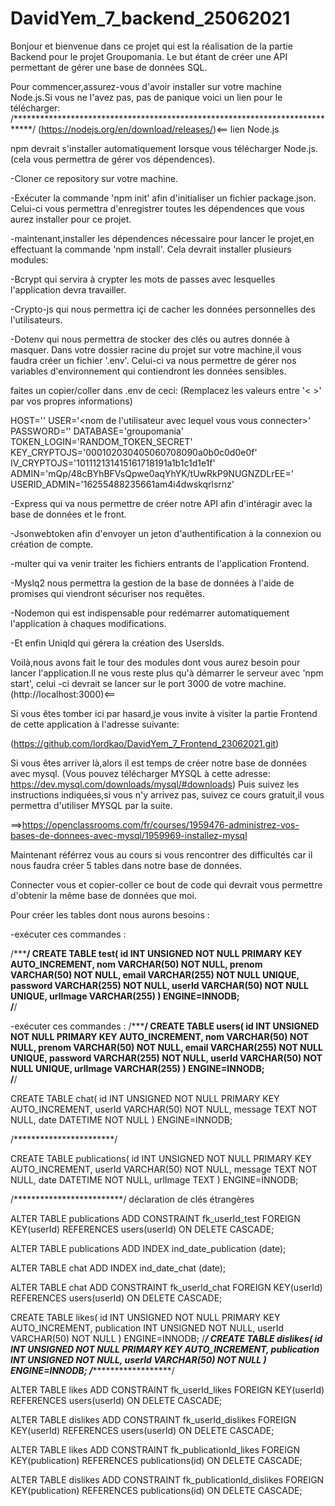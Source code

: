 ﻿# DavidYem_7_backend_25062021
Bonjour et bienvenue dans ce projet qui est la réalisation de la partie Backend pour le projet Groupomania.
Le but étant de créer une API permettant de gérer une base de données SQL.

Pour commencer,assurez-vous d'avoir installer sur votre machine Node.js.Si vous ne l'avez pas, pas de panique voici un lien pour le télécharger:
/****************************************************************************/
(https://nodejs.org/en/download/releases/)<== lien Node.js

npm devrait s'installer automatiquement lorsque vous télécharger Node.js.(cela vous permettra de gérer vos dépendences).

-Cloner ce repository sur votre machine.

-Exécuter la commande 'npm init' afin d'initialiser un fichier package.json.
Celui-ci vous permettra d'enregistrer toutes les dépendences que vous aurez installer pour ce projet.

-maintenant,installer les dépendences  nécessaire pour lancer le projet,en effectuant la commande 'npm install'.
Cela devrait installer plusieurs modules:

-Bcrypt qui servira à crypter les mots de passes avec lesquelles l'application devra travailler.

-Crypto-js qui nous permettra içi de cacher les données personnelles des l'utilisateurs.

-Dotenv qui nous permettra de stocker des clés ou autres donnée à masquer.
Dans votre dossier racine du projet sur votre machine,il vous faudra créer un fichier '.env'.
Celui-ci va nous permettre de gérer nos variables d'environnement qui contiendront les données sensibles.

faites un copier/coller dans .env de ceci:
(Remplacez les valeurs entre '< >' par vos propres informations)

HOST='<localhost par default en local>'
USER='<nom de l\'utilisateur avec lequel vous vous connecter>'
PASSWORD='<client>'
DATABASE='groupomania'
TOKEN_LOGIN='RANDOM_TOKEN_SECRET'
KEY_CRYPTOJS='000102030405060708090a0b0c0d0e0f'
IV_CRYPTOJS='101112131415161718191a1b1c1d1e1f'
ADMIN='mQp/48cBYhBFVsQpwe0aqYhYK/tUwRkP9NUGNZDLrEE='
USERID_ADMIN='16255488235661am4i4dwskqrlsrnz'

-Express qui va nous permettre de créer notre API afin d'intéragir avec la base de données et le front.

-Jsonwebtoken afin d'envoyer un jeton d'authentification à la connexion ou création de compte.

-multer qui va venir traiter les fichiers entrants de l'application Frontend.

-Myslq2 nous permettra la gestion de la base de données à l'aide de promises qui viendront sécuriser nos requêtes.

-Nodemon qui est indispensable pour redémarrer automatiquement l'application à chaques modifications.

-Et enfin UniqId qui gérera la création des UsersIds.

Voilà,nous avons fait le tour des modules dont vous aurez besoin pour lancer l'application.Il ne vous reste plus qu'à démarrer le serveur avec 'npm start',
celui -ci devrait se lancer sur le port 3000 de votre machine. (http://localhost:3000)<==

Si vous êtes tomber ici par hasard,je vous invite à visiter la partie Frontend de cette application à l'adresse suivante:

(https://github.com/lordkao/DavidYem_7_Frontend_23062021.git)

Si vous êtes arriver là,alors il est temps de créer notre base de données avec mysql.
(Vous pouvez télécharger MYSQL à cette adresse: https://dev.mysql.com/downloads/mysql/#downloads)
Puis suivez les instructions indiquées,si vous n'y arrivez pas, suivez ce cours gratuit,il vous permettra d'utiliser MYSQL par la suite.

==>https://openclassrooms.com/fr/courses/1959476-administrez-vos-bases-de-donnees-avec-mysql/1959969-installez-mysql

Maintenant référrez vous au cours si vous rencontrer des difficultés car il nous faudra créer 5 tables dans notre base de données.


Connecter vous et copier-coller ce bout de code qui devrait vous permettre d'obtenir la même base de données que moi.

Pour créer les tables dont nous aurons besoins : 

-exécuter ces commandes :


/*****************/
CREATE TABLE test(
id INT UNSIGNED NOT NULL PRIMARY KEY AUTO_INCREMENT,
nom VARCHAR(50) NOT NULL,
prenom VARCHAR(50) NOT NULL,
email VARCHAR(255) NOT NULL UNIQUE,
password VARCHAR(255) NOT NULL,
userId VARCHAR(50) NOT NULL UNIQUE,
urlImage VARCHAR(255)
)
ENGINE=INNODB;	
/**************/

-exécuter ces commandes :
/*****************/
CREATE TABLE users(
id INT UNSIGNED NOT NULL PRIMARY KEY AUTO_INCREMENT,
nom VARCHAR(50) NOT NULL,
prenom VARCHAR(50) NOT NULL,
email VARCHAR(255) NOT NULL UNIQUE,
password VARCHAR(255) NOT NULL,
userId VARCHAR(50) NOT NULL UNIQUE,
urlImage VARCHAR(255)
)
ENGINE=INNODB;	
/**************/

CREATE TABLE chat(
id INT UNSIGNED NOT NULL PRIMARY KEY AUTO_INCREMENT,
userId VARCHAR(50) NOT NULL,
message TEXT NOT NULL,
date DATETIME NOT NULL
)
ENGINE=INNODB;

/***********************/

CREATE TABLE publications(
id INT UNSIGNED NOT NULL PRIMARY KEY AUTO_INCREMENT,
userId VARCHAR(50) NOT NULL,
message TEXT NOT NULL,
date DATETIME NOT NULL,
urlImage TEXT
)
ENGINE=INNODB;

/*************************/
déclaration de clés étrangères

ALTER TABLE publications
ADD CONSTRAINT fk_userId_test FOREIGN KEY(userId) REFERENCES users(userId) ON DELETE CASCADE;

ALTER TABLE publications
ADD INDEX ind_date_publication (date);

ALTER TABLE chat
ADD INDEX ind_date_chat (date);

ALTER TABLE chat
ADD CONSTRAINT fk_userId_chat FOREIGN KEY(userId) REFERENCES users(userId) ON DELETE CASCADE;

CREATE TABLE likes(
id INT UNSIGNED NOT NULL PRIMARY KEY AUTO_INCREMENT,
publication INT UNSIGNED NOT NULL,
userId VARCHAR(50) NOT NULL
)
ENGINE=INNODB;
/*****************************************/
CREATE TABLE dislikes(
id INT UNSIGNED NOT NULL PRIMARY KEY AUTO_INCREMENT,
publication INT UNSIGNED NOT NULL,
userId VARCHAR(50) NOT NULL
)
ENGINE=INNODB;
/***********************************************************/

ALTER TABLE likes
ADD CONSTRAINT fk_userId_likes FOREIGN KEY(userId) REFERENCES users(userId) ON DELETE CASCADE;


ALTER TABLE dislikes
ADD CONSTRAINT fk_userId_dislikes FOREIGN KEY(userId) REFERENCES users(userId) ON DELETE CASCADE;

ALTER TABLE likes
ADD CONSTRAINT fk_publicationId_likes FOREIGN KEY(publication) REFERENCES publications(id) ON DELETE CASCADE;

ALTER TABLE dislikes
ADD CONSTRAINT fk_publicationId_dislikes FOREIGN KEY(publication) REFERENCES publications(id) ON DELETE CASCADE;




